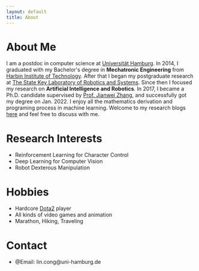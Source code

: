 ```yaml
---
layout: default
title: About
---
```

# About Me
I am a postdoc in computer science at [Universität Hamburg](https://tams.informatik.uni-hamburg.de/people/cong/). In 2014, I graduated with my Bachelor's degree in **Mechatronic Engineering** from [Harbin Institute of Technology](http://en.hit.edu.cn/). After that I began my postgraduate research at [The State Key Laboratory of Robotics and Systems](http://en.hit.edu.cn/post/detail/3602). Since then I focused my research on **Artificial Intelligence and Robotics**. In 2017, I became a Ph.D. candidate supervised by [Prof. Jianwei Zhang](https://tams.informatik.uni-hamburg.de/people/zhang/), and successfully got my degree on Jan. 2022. I enjoy all the mathematics derivation and programing process in machine learning. Welcome to my research blogs [here](blog) and feel free to discuss with me.

# Research Interests
- Reinforcement Learning for Character Control
- Deep Learning for Computer Vision
- Robot Dexterous Manipulation

# Hobbies
- Hardcore [Dota2](https://de.dota2.com/?l=schinese) player
- All kinds of video games and animation
- Marathon, Hiking, Traveling

# Contact
<ul class="contacts">
        <li>@Email: lin.cong@uni-hamburg.de</li>
</ul>
